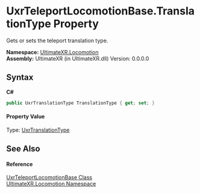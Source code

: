 # UxrTeleportLocomotionBase.TranslationType Property 
 

Gets or sets the teleport translation type.

**Namespace:**&nbsp;<a href="N_UltimateXR_Locomotion">UltimateXR.Locomotion</a><br />**Assembly:**&nbsp;UltimateXR (in UltimateXR.dll) Version: 0.0.0.0

## Syntax

**C#**<br />
``` C#
public UxrTranslationType TranslationType { get; set; }
```


#### Property Value
Type: <a href="T_UltimateXR_Locomotion_UxrTranslationType">UxrTranslationType</a>

## See Also


#### Reference
<a href="T_UltimateXR_Locomotion_UxrTeleportLocomotionBase">UxrTeleportLocomotionBase Class</a><br /><a href="N_UltimateXR_Locomotion">UltimateXR.Locomotion Namespace</a><br />